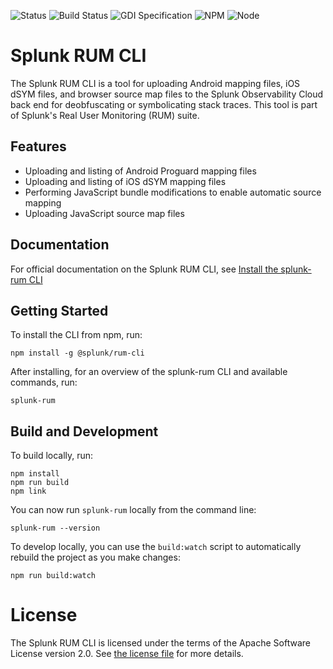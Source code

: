 ![Status](https://img.shields.io/badge/status-under%20development-informational?style=for-the-badge)
![Build Status](https://img.shields.io/github/actions/workflow/status/signalfx/splunk-rum-cli/.github/workflows/ci.yml?branch=main&style=for-the-badge)
![GDI Specification](https://img.shields.io/badge/GDI-1.7.0-blueviolet?style=for-the-badge)
![NPM](https://img.shields.io/npm/v/@splunk/rum-cli?style=for-the-badge)
![Node](https://img.shields.io/node/v/@splunk/rum-cli?style=for-the-badge)

# Splunk RUM CLI

The Splunk RUM CLI is a tool for uploading Android mapping files, iOS dSYM files, and browser source map files to the Splunk Observability Cloud back end for deobfuscating or symbolicating stack traces. This tool is part of Splunk's Real User Monitoring (RUM) suite.

## Features

* Uploading and listing of Android Proguard mapping files
* Uploading and listing of iOS dSYM mapping files
* Performing JavaScript bundle modifications to enable automatic source mapping
* Uploading JavaScript source map files

## Documentation

For official documentation on the Splunk RUM CLI, see
[Install the splunk-rum CLI](https://quickdraw.splunk.com/redirect/?product=Observability&location=rum.buildintegration&version=current)

## Getting Started

To install the CLI from npm, run:
```
npm install -g @splunk/rum-cli
```

After installing, for an overview of the splunk-rum CLI and available commands, run:
```
splunk-rum
```

## Build and Development

To build locally, run:

```
npm install
npm run build
npm link
```

You can now run `splunk-rum` locally from the command line:
```
splunk-rum --version
```

To develop locally, you can use the `build:watch` script to automatically rebuild the project as you make changes:
```
npm run build:watch
```

# License

The Splunk RUM CLI is licensed under the terms of the Apache Software License
version 2.0. See [the license file](./LICENSE) for more details.
